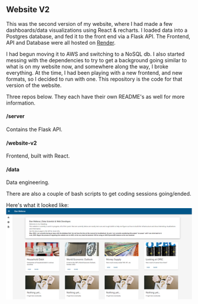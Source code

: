 ## Website V2
This was the second version of my website, where I had made a few dashboards/data visualizations using React & recharts. I loaded data into a Postgres database, and fed it to the front end via a Flask API. The Frontend, API and Database were all hosted on [Render](https://render.com/). 

I had begun moving it to AWS and switching to a NoSQL db. I also started messing with the dependencies to try to get a background going similar to what is on my website now, and somewhere along the way, I broke everything. At the time, I had been playing with a new frontend, and new formats, so I decided to run with one. This repository is the code for that version of the website.

Three repos below. They each have their own README's as well for more information.

#### /server
Contains the Flask API.

#### /website-v2
Frontend, built with React.

#### /data
Data engineering.

There are also a couple of bash scripts to get coding sessions going/ended.

Here's what it looked like:
![Old Site Home page](image.png)